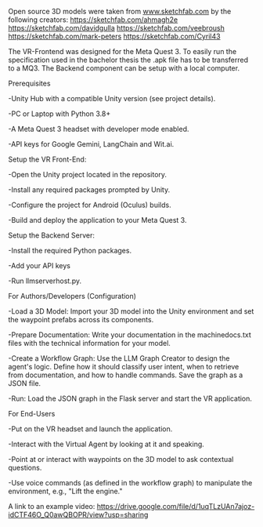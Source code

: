 Open source 3D models were taken from www.sketchfab.com by the following creators:
https://sketchfab.com/ahmagh2e
https://sketchfab.com/davidgulla
https://sketchfab.com/veebroush
https://sketchfab.com/mark-peters
https://sketchfab.com/Cyril43

The VR-Frontend was designed for the Meta Quest 3. To easily run the specification used in the bachelor thesis the .apk file has to be transferred to a MQ3. The Backend component can be setup with a local computer.


Prerequisites

  -Unity Hub with a compatible Unity version (see project details).

  -PC or Laptop with Python 3.8+

  -A Meta Quest 3 headset with developer mode enabled.

  -API keys for Google Gemini, LangChain and Wit.ai.

Setup the VR Front-End:

  -Open the Unity project located in the repository.

  -Install any required packages prompted by Unity.

  -Configure the project for Android (Oculus) builds.

  -Build and deploy the application to your Meta Quest 3.


Setup the Backend Server:

  -Install the required Python packages.

  -Add your API keys

  -Run llmserverhost.py.


For Authors/Developers (Configuration)

  -Load a 3D Model: Import your 3D model into the Unity environment and set the waypoint prefabs across its components.

  -Prepare Documentation: Write your documentation in the  machinedocs.txt files with the technical information for your model.

  -Create a Workflow Graph: Use the LLM Graph Creator to design the agent's logic. Define how it should classify user       intent, when to retrieve from documentation, and how to handle commands. Save the graph as a JSON file.

  -Run: Load the JSON graph in the Flask server and start the VR application.


For End-Users

  -Put on the VR headset and launch the application.

  -Interact with the Virtual Agent by looking at it and speaking.

  -Point at or interact with waypoints on the 3D model to ask contextual questions.

  -Use voice commands (as defined in the workflow graph) to manipulate the environment, e.g., "Lift the engine."

  A link to an example video: https://drive.google.com/file/d/1uqTLzUAn7ajoz-idCTF46O_Q0awQBOPR/view?usp=sharing
